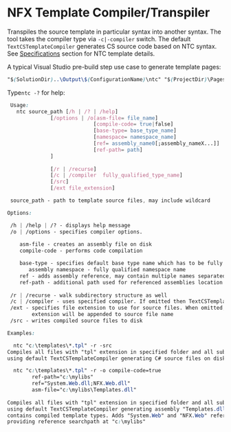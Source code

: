 # NFX Template Compiler/Transpiler


Transpiles the source template in particular syntax into another syntax. The tool takes the compiler
type via `-c|-compiler` switch. The default `TextCSTemplateCompiler` generates CS source code 
based on NTC syntax. See [Specifications](/specs) section for NTC template details.


A typical Visual Studio pre-build step use case to generate template pages:

```css
"$(SolutionDir)..\Output\$(ConfigurationName)\ntc" "$(ProjectDir)\Pages\*.htm" -r -ext ".auto.cs" -src
```

Type`ntc -?` for help:

```css
 Usage:
   ntc source_path [/h | /? | /help]
              [/options | /o[asm-file= file_name]
                            [compile-code= true|false]
                            [base-type= base_type_name]
                            [namespace= namespace_name]
                            [ref= assembly_name0[;assembly_nameX...]]
                            [ref-path= path]
              ]
              
              [/r | /recurse]
              [/c | /compiler  fully_qualified_type_name]
              [/src]   
              [/ext file_extension]

 source_path - path to template source files, may include wildcard

Options:

 /h | /help | /? - displays help message 
 /o | /options - specifies compiler options.
                 
    asm-file - creates an assembly file on disk
    compile-code - performs code compilation   

    base-type - specifies default base type name which has to be fully qualified but without
       assembly namespace - fully qualified namespace name
    ref - adds assembly reference, may contain multiple names separated by ";" character
    ref-path - additional path used for referenced assemblies location
         
 /r | /recurse - walk subdirectory structure as well
 /c | /compiler - uses specified compiler. If omitted then TextCSTemplateCompiler is used
 /ext - specifies file extension to use for source files. When omitted, default language 
        extension will be appended to source file name
 /src - writes compiled source files to disk

Examples:

  ntc "c:\templates\*.tpl" -r -src 
Compiles all files with "tpl" extension in specified folder and all subfolders
using default TextCSTemplateCompiler generating C# source files on disk

  ntc "c:\templates\*.tpl" -r -o compile-code=true 
        ref-path="c:\mylibs"
        ref="System.Web.dll;NFX.Web.dll"
        asm-file="c:\mylibs\Templates.dll" 
        
Compiles all files with "tpl" extension in specified folder and all subfolders
using default TextCSTemplateCompiler generating assembly "Templates.dll" that
contains compiled template types. Adds "System.Web" and "NFX.Web" referenced assemblies
providing reference searchpath at "c:\mylibs"
```
